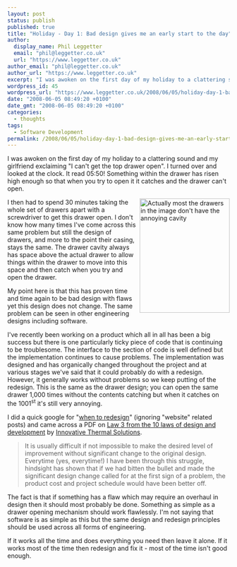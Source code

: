```yaml
---
layout: post
status: publish
published: true
title: "Holiday - Day 1: Bad design gives me an early start to the day"
author:
  display_name: Phil Leggetter
  email: "phil@leggetter.co.uk"
  url: "https://www.leggetter.co.uk"
author_email: "phil@leggetter.co.uk"
author_url: "https://www.leggetter.co.uk"
excerpt: "I was awoken on the first day of my holiday to a clattering sound and my girlfriend exclaiming \"I can't get the top drawer open\".  I turned over and looked at the clock. It read 05:50! Something within the drawer has risen high enough so that when you try to open it it catches and the drawer can't open.\r\n\r\n<img src=\"http://www.underconsideration.com/speakup/archives/droog_chest.jpg\" title=\"Actually most the drawers in the image don't have the annoying cavity\" alt=\"Actually most the drawers in the image don't have the annoying cavity\" align=\"right\" border=\"0\" height=\"259\" width=\"204\" />\r\n\r\nI then had to spend 30 minutes taking the whole set of drawers apart with a screwdriver to get this drawer open. I don't know how many times I've come across this same problem but still the design of drawers, and more to the point their casing, stays the same. The drawer cavity always has space above the actual drawer to allow things within the drawer to move into this space and then catch when you try and open the drawer.\r\n\r\nMy point here is that this has proven time and time again to be bad design with flaws yet this design does not change. The same problem can be seen in other engineering designs including software.\r\n"
wordpress_id: 45
wordpress_url: "https://www.leggetter.co.uk/2008/06/05/holiday-day-1-bad-design-gives-me-an-early-start-to-the-day.html"
date: "2008-06-05 08:49:20 +0100"
date_gmt: "2008-06-05 08:49:20 +0100"
categories:
  - thoughts
tags:
  - Software Development
permalink: /2008/06/05/holiday-day-1-bad-design-gives-me-an-early-start-to-the-day.html
---
```


<p>I was awoken on the first day of my holiday to a clattering sound and my girlfriend exclaiming "I can't get the top drawer open".  I turned over and looked at the clock. It read 05:50! Something within the drawer has risen high enough so that when you try to open it it catches and the drawer can't open.</p>
<p><img src="http://www.underconsideration.com/speakup/archives/droog_chest.jpg" title="Actually most the drawers in the image don't have the annoying cavity" alt="Actually most the drawers in the image don't have the annoying cavity" align="right" border="0" height="259" width="204" /></p>
<p>I then had to spend 30 minutes taking the whole set of drawers apart with a screwdriver to get this drawer open. I don't know how many times I've come across this same problem but still the design of drawers, and more to the point their casing, stays the same. The drawer cavity always has space above the actual drawer to allow things within the drawer to move into this space and then catch when you try and open the drawer.</p>
<p>My point here is that this has proven time and time again to be bad design with flaws yet this design does not change. The same problem can be seen in other engineering designs including software.<br />
<a id="more"></a><a id="more-45"></a></p>
<p>I've recently been working on a product which all in all has been a big success but there is one particularly ticky piece of code that is continuing to be troublesome. The interface to the section of code is well defined but the implementation continues to cause problems. The implementation was designed and has organically changed throughout the project and at various stages we've said that it could probably do with a redesign. However, it generally works without problems so we keep putting of the redesign. This is the same as the drawer design; you can open the same drawer 1,000 times without the contents catching but when it catches on the 1001<sup>st</sup> it's still very annoying.</p>
<p>I did a quick google for "<a href="http://www.google.co.uk/search?q=when+to+redesign+-website">when to redesign</a>" (ignoring "website" related posts) and came across a PDF on <a href="http://www.innovativethermal.com/Articles/Knowing%20When%20To%20Redesign%20A%20Product.PDF">Law 3 from the 10 laws of design and development</a> by <a href="http://www.innovativethermal.com/">Innovative Thermal Solutions</a>.</p>
<blockquote cite="http://www.innovativethermal.com/Articles/Knowing%20When%20To%20Redesign%20A%20Product.PDF"><p>It is usually difficult if not impossible to make the desired level of improvement without significant change to the original design. Everytime (yes, everytime!) I have been through this struggle, hindsight has shown that if we had bitten the bullet and made the significant design change called for at the first sign of a problem, the product cost and project schedule would have been better off.</p></blockquote>
<p>The fact is that if something has a flaw which may require an overhaul in design then it should most probably be done. Something as simple as a drawer opening mechanism should work flawlessly. I'm not saying that software is as simple as this but the same design and redesign principles should be used across all forms of engineering.</p>
<p>If it works all the time and does everything you need then leave it alone. If it works most of the time then redesign and fix it - most of the time isn't good enough.</p>
